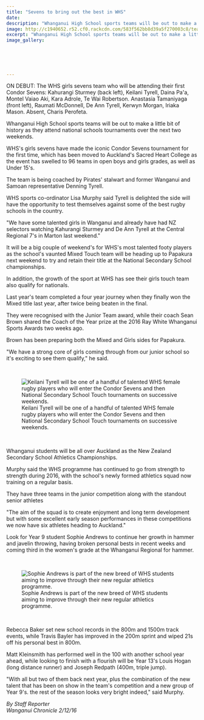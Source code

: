 ```yaml
---
title: "Sevens to bring out the best in WHS"
date: 
description: "Whanganui High School sports teams will be out to make a little bit of history as they attend national schools tournaments over the next two weekends..."
image: http://c1940652.r52.cf0.rackcdn.com/583f562bb8d39a5f270003c8/team-photo-for-paper-before-tourny.jpg
excerpt: "Whanganui High School sports teams will be out to make a little bit of history as they attend national schools tournaments over the next two weekends."
image_gallery:
    
    
    
    
    
---
```


<p><span><span>ON DEBUT: The WHS girls sevens team who will be attending their first Condor Sevens: Kahurangi Sturmey (back left), Keilani Tyrell, Daina Pa'a, Montel Vaiao Aki, Kara Adrole, Te Wai Robertson. Anastasia Tamaniyaga (front left), Raumati McDonnell, De Ann Tyrell, Kerwyn Morgan, Iriaka Mason. Absent, Charis Perofeta.</span></span></p>
<p><span>Whanganui High School sports teams will be out to make a little bit of history as they attend national schools tournaments over the next two weekends.</span></p>
<p>WHS's girls sevens have made the iconic Condor Sevens tournament for the first time, which has been moved to Auckland's Sacred Heart College as the event has swelled to 96 teams in open boys and girls grades, as well as Under 15's.</p>
<p>The team is being coached by Pirates' stalwart and former Wanganui and Samoan representative Denning Tyrell.</p>
<p>WHS sports co-ordinator Lisa Murphy said Tyrell is delighted the side will have the opportunity to test themselves against some of the best rugby schools in the country.</p>
<p>"We have some talented girls in Wanganui and already have had NZ selectors watching Kahurangi Sturmey and De Ann Tyrell at the Central Regional 7's in Marton last weekend."</p>
<p>It will be a big couple of weekend's for WHS's most talented footy players as the school's vaunted Mixed Touch team will be heading up to Papakura next weekend to try and retain their title at the National Secondary School championships.</p>
<p>In addition, the growth of the sport at WHS has see their girls touch team also qualify for nationals.</p>
<p>Last year's team completed a four year journey when they finally won the Mixed title last year, after twice being beaten in the final.&nbsp;</p>
<p>They were recognised with the Junior Team award, while their coach Sean Brown shared the Coach of the Year prize at the 2016 Ray White Whanganui Sports Awards two weeks ago.</p>
<p>Brown has been preparing both the Mixed and Girls sides for Papakura.</p>
<p>"We have a strong core of girls coming through from our junior school so it's exciting to see them qualify," he said.</p>
<p>&nbsp;</p>
<figure><img src="http://media.nzherald.co.nz/webcontent/image/jpg/201649/SCCZEN_01122016WCSUPkeilani_620x310.jpg" alt="Keilani Tyrell will be one of a handful of talented WHS female rugby players who will enter the Condor Sevens and then National Secondary School Touch tournaments on successive weekends." /><figcaption>Keilani Tyrell will be one of a handful of talented WHS female rugby players who will enter the Condor Sevens and then National Secondary School Touch tournaments on successive weekends.</figcaption></figure>
<p>&nbsp;</p>
<p>Whanganui students will be all over Auckland as the New Zealand Secondary School Athletics Championships.</p>
<p>Murphy said the WHS programme has continued to go from strength to strength during 2016, with the school's newly formed athletics squad now training on a regular basis.</p>
<p>They have three teams in the junior competition along with the standout senior athletes</p>
<p>"The aim of the squad is to create enjoyment and long term development but with some excellent early season performances in these competitions we now have six athletes heading to Auckland."</p>
<p>Look for Year 9 student Sophie Andrews to continue her growth in hammer and javelin throwing, having broken personal bests in recent weeks and coming third in the women's grade at the Whanganui Regional for hammer.</p>
<p>&nbsp;</p>
<figure><img src="http://media.nzherald.co.nz/webcontent/image/jpg/201649/SCCZEN_01122016WCSUPjavelin_620x310.jpg" alt="Sophie Andrews is part of the new breed of WHS students aiming to improve through their new regular athletics programme." /><figcaption>Sophie Andrews is part of the new breed of WHS students aiming to improve through their new regular athletics programme.</figcaption></figure>
<p>&nbsp;</p>
<p>Rebecca Baker set new school records in the 800m and 1500m track events, while Travis Bayler has improved in the 200m sprint and wiped 21s off his personal best in 800m.</p>
<p>Matt Kleinsmith has performed well in the 100 with another school year ahead, while looking to finish with a flourish will be Year 13's Louis Hogan (long distance runner) and Joseph Redpath (400m, triple jump).</p>
<p>"With all but two of them back next year, plus the combination of the new talent that has been on show in the team's competition and a new group of Year 9's. the rest of the season looks very bright indeed," said Murphy.</p>
<p><em>By Staff Reporter</em><br /><em>Wanganui Chronicle 2/12/16</em></p>

